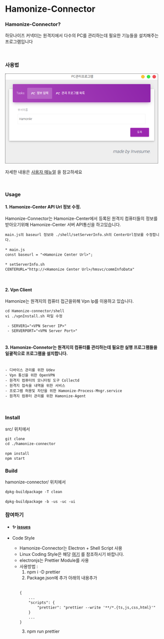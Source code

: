 # Hamonize-Connector

### Hamonize-Connector?

하모나이즈 커넥터는 원격지에서 다수의 PC를 관리하는데 필요한 기능들을 설치해주는 프로그램입니다


<br>

### 사용법

<img width="500" src="../img/connector_main.png">
<br>

 자세한 내용은 [사용자 매뉴얼](http://team.hamonikr.org:18090/pages/viewpage.action?pageId=18415777) 을 참고하세요
 
 <br>

###  Usage

#### 1. Hamonize-Center API Url 정보 수정.

Hamonize-Connector는 
Hamonize-Center에서 등록된 원격지 컴퓨터들의 정보를 받아오기위해 Hamonize-Center 서버 API통신을 하고있습니다. 

```
main.js의 baseurl 정보와 ./shell/setServerInfo.sh의 CenterUrl정보를 수정합니다. 

* main.js
const baseurl = "<Hamonize Center Url>";

* setServerInfo.sh
CENTERURL="http://<Hamonize Center Url>/hmsvc/commInfoData"
```
<br>

#### 2. Vpn Client 
Hamonize는 원격지의 컴퓨터 접근을위해 Vpn Ip를 이용하고 있습니다. 

```
cd Hamonize-connector/shell
vi ./vpnInstall.sh 파일 수정

 - SERVER1="<VPN Server IP>"
 - SERVERPORT="<VPN Server Port>"
    
```

#### 3. Hamonize-Connetor는 원격지의 컴퓨터를 관리하는데 필요한 실행 프로그램들을 일괄적으로 프로그램을 설치합니다. 

```

- 디바이스 관리를 위한 Udev 
- Vpn 통신을 위한 OpenVPN 
- 원격지 컴퓨터의 모니터링 도구 Collectd 
- 원격지 접속을 내역을 위한 서비스
- 프로그램 허용및 차단을 위한 Hamonize-Process-Mngr.service
- 원격지 컴퓨터 관리를 위한 Hamonize-Agent 

```


<br>

### Install 

src/ 위치에서 
```
git clone 
cd ./hamonize-connector

npm install
npm start 
```


### Build
hamonize-connector/ 위치에서
```
dpkg-buildpackage -T clean

dpkg-buildpackage -b -us -uc -ui

```


### 참여하기
* #### :sparkles: [issues](https://github.com/hamonikr/hamonize/issues)

*  Code Style
   * Hamonize-Connector는 Electron + Shell Script 사용
    - Linux Coding Style은 해당 [여기](https://www.kernel.org/doc/html/latest/process/coding-style.html) 를 참조하시기 바랍니다.
    - electronjs는 Prettier Module를 사용
    - 사용방법 :  
      1. npm i -D prettier 
      2. Package.json에 추가 아래의 내용추가 <br><br>
      ```
      {
          ...
          "scripts": {
              "prettier": "prettier --write '**/*.{ts,js,css,html}'"
          }
          ...
      }
      ```
      3. npm run prettier

    
